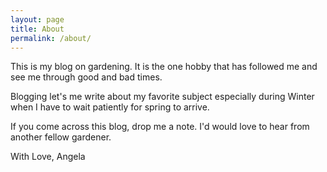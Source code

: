 ```yaml
---
layout: page
title: About
permalink: /about/
---
```


This is my blog on gardening.  It is the one hobby that has followed me and see me through good and bad times.  

Blogging let's me write about my favorite subject especially during Winter when I have to wait patiently for spring to arrive.

If you come across this blog, drop me a note.  I'd would love to hear from another fellow gardener.

With Love,
Angela